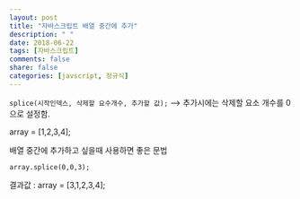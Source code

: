 ```yaml
---
layout: post
title: "자바스크립트 배열 중간에 추가"
description: " "
date: 2018-06-22 
tags: [자바스크립트]
comments: false
share: false
categories: [javscript, 정규식]
---
```


` splice(시작인덱스, 삭제할 요수개수, 추가할 값); `
--> 추가시에는 삭제할 요소 개수를 0으로 설정함. 

array = [1,2,3,4];

배열 중간에 추가하고 싶을때 사용하면 좋은 문법

` array.splice(0,0,3); ` 

결과값 : array = [3,1,2,3,4];




